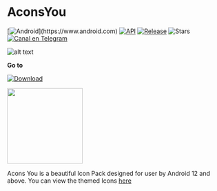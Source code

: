 # AconsYou
[![Android](https://img.shields.io/badge/Plataforma-Android-lime.svg?style=rounded=width="175")](https://www.android.com) [![API](https://img.shields.io/badge/API-21%2B-orange.svg?logo=android&style=flat-rounded)](https://developer.android.com/studio/releases/platforms)
[![Release](https://img.shields.io/github/v/release/anarchist22/AconsYou?color=%23b597f4&style=rounded)](https://github.com/anarchist22/AconsYou/releases/latest)
![Stars](https://img.shields.io/github/stars/anarchist22/AconsYou?color=yellow&style=rounded)
[![Canal en Telegram](https://img.shields.io/badge/Canal_Telegram-2CA5E0.svg?style=rounded-for-the-badge&logo=Telegram)](https://t.me/acons_icons "Contact me in Telegram")
 
![alt text](https://raw.githubusercontent.com/anarchist22/AconsYou/main/app/resources/database/drawables/logo_acons.png)

**Go to** 

[![Download](https://img.shields.io/github/downloads/anarchist22/AconsYou/total?color=%23b597f4&label=Descargar&style=rounded)](https://github.com/anarchist22/AconsYou/releases)

<p align="vertical"><a href="https://www.paypal.me/LuisDiazGipa"><img src="https://raw.githubusercontent.com/andreostrovsky/donate-with-paypal/master/PNG/blue.png" width="175"></a></p>

Acons You is a beautiful Icon Pack designed for user by Android 12 and above. You can view the themed Icons [here](https://github.com/anarchist22/AconsYou/blob/main/ICONIZED.md)
